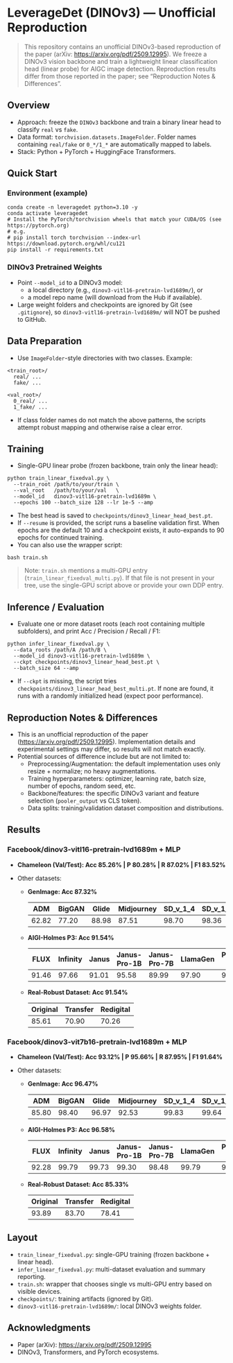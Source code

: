 # LeverageDet (DINOv3) — Unofficial Reproduction
> This repository contains an unofficial DINOv3-based reproduction of the paper (arXiv: https://arxiv.org/pdf/2509.12995). We freeze a DINOv3 vision backbone and train a lightweight linear classification head (linear probe) for AIGC image detection. Reproduction results differ from those reported in the paper; see “Reproduction Notes & Differences”.

## Overview
- Approach: freeze the `DINOv3` backbone and train a binary linear head to classify `real` vs `fake`.
- Data format: `torchvision.datasets.ImageFolder`. Folder names containing `real/fake` or `0_*/1_*` are automatically mapped to labels.
- Stack: Python + PyTorch + HuggingFace Transformers.

## Quick Start
### Environment (example)
```shell
conda create -n leveragedet python=3.10 -y
conda activate leveragedet
# Install the PyTorch/torchvision wheels that match your CUDA/OS (see https://pytorch.org)
# e.g.
# pip install torch torchvision --index-url https://download.pytorch.org/whl/cu121
pip install -r requirements.txt
```

### DINOv3 Pretrained Weights
- Point `--model_id` to a DINOv3 model:
  - a local directory (e.g., `dinov3-vitl16-pretrain-lvd1689m/`), or
  - a model repo name (will download from the Hub if available).
- Large weight folders and checkpoints are ignored by Git (see `.gitignore`), so `dinov3-vitl16-pretrain-lvd1689m/` will NOT be pushed to GitHub.

## Data Preparation
- Use `ImageFolder`-style directories with two classes. Example:
```
<train_root>/
  real/ ...
  fake/ ...

<val_root>/
  0_real/ ...
  1_fake/ ...
```
- If class folder names do not match the above patterns, the scripts attempt robust mapping and otherwise raise a clear error.

## Training
- Single-GPU linear probe (frozen backbone, train only the linear head):
```shell
python train_linear_fixedval.py \
  --train_root /path/to/your/train \
  --val_root   /path/to/your/val   \
  --model_id   dinov3-vitl16-pretrain-lvd1689m \
  --epochs 100 --batch_size 128 --lr 1e-5 --amp
```
- The best head is saved to `checkpoints/dinov3_linear_head_best.pt`.
- If `--resume` is provided, the script runs a baseline validation first. When epochs are the default 10 and a checkpoint exists, it auto-expands to 90 epochs for continued training.
- You can also use the wrapper script:
```shell
bash train.sh
```
> Note: `train.sh` mentions a multi-GPU entry (`train_linear_fixedval_multi.py`). If that file is not present in your tree, use the single-GPU script above or provide your own DDP entry.

## Inference / Evaluation
- Evaluate one or more dataset roots (each root containing multiple subfolders), and print Acc / Precision / Recall / F1:
```shell
python infer_linear_fixedval.py \
  --data_roots /path/A /path/B \
  --model_id dinov3-vitl16-pretrain-lvd1689m \
  --ckpt checkpoints/dinov3_linear_head_best.pt \
  --batch_size 64 --amp
```
- If `--ckpt` is missing, the script tries `checkpoints/dinov3_linear_head_best_multi.pt`. If none are found, it runs with a randomly initialized head (expect poor performance).

## Reproduction Notes & Differences
- This is an unofficial reproduction of the paper (https://arxiv.org/pdf/2509.12995). Implementation details and experimental settings may differ, so results will not match exactly.
- Potential sources of difference include but are not limited to:
  - Preprocessing/Augmentation: the default implementation uses only resize + normalize; no heavy augmentations.
  - Training hyperparameters: optimizer, learning rate, batch size, number of epochs, random seed, etc.
  - Backbone/features: the specific DINOv3 variant and feature selection (`pooler_output` vs CLS token).
  - Data splits: training/validation dataset composition and distributions.

## Results
### Facebook/dinov3-vitl16-pretrain-lvd1689m + MLP
- **Chameleon (Val/Test): Acc  85.26%  |  P 80.28%  |  R 87.02%  |  F1 83.52%**

- Other datasets:
  - **GenImage: Acc 87.32%**
    
    | ADM   | BigGAN | Glide | Midjourney | SD_v_1_4 | SD_v_1_5 | VQDM  | WuKong |
    | ----- | ------ | ----- | ---------- | -------- | -------- | ----- | ------ |
    | 62.82 | 77.20  | 88.98 | 87.51      | 98.70    | 98.36    | 88.22 | 96.73  |
    
  - **AIGI-Holmes P3: Acc 91.54%**
    
    | FLUX  | Infinity | Janus | Janus-Pro-1B | Janus-Pro-7B | LlamaGen | PixArt-XL | SD35-L | Show-o | VAR   |
    | ----- | -------- | ----- | ------------ | ------------ | -------- | --------- | ------ | ------ | ----- |
    | 91.46 | 97.66    | 91.01 | 95.58        | 89.99        | 97.90    | 98.30     | 80.75  | 97.90  | 74.84 |
  
  - **Real-Robust Dataset: Acc 91.54%**
  
    | Original | Transfer | Redigital |
    | -------- | -------- | --------- |
    | 85.61    | 70.90    | 70.26     |
  
    

### Facebook/dinov3-vit7b16-pretrain-lvd1689m + MLP

* **Chameleon (Val/Test): Acc 93.12% | P 95.66% | R 87.95% | F1 91.64%**
* Other datasets:

  * **GenImage: Acc 96.47%**

    | ADM   | BigGAN | Glide | Midjourney | SD_v_1_4 | SD_v_1_5 | VQDM  | WuKong |
    | ----- | ------ | ----- | ---------- | -------- | -------- | ----- | ------ |
    | 85.80 | 98.40  | 96.97 | 92.53      | 99.83    | 99.64    | 99.29 | 99.33  |

  * **AIGI-Holmes P3: Acc 96.58%**

    | FLUX  | Infinity | Janus | Janus-Pro-1B | Janus-Pro-7B | LlamaGen | PixArt-XL | SD35-L | Show-o | VAR   |
    | ----- | -------- | ----- | ------------ | ------------ | -------- | --------- | ------ | ------ | ----- |
    | 92.28 | 99.79    | 99.73 | 99.30        | 98.48        | 99.79    | 99.87     | 84.77  | 99.46  | 92.31 |

  * **Real-Robust Dataset: Acc 85.33%**

    | Original | Transfer | Redigital |
    | -------- | -------- | --------- |
    | 93.89    | 83.70    | 78.41     |

    


## Layout
- `train_linear_fixedval.py`: single-GPU training (frozen backbone + linear head).
- `infer_linear_fixedval.py`: multi-dataset evaluation and summary reporting.
- `train.sh`: wrapper that chooses single vs multi-GPU entry based on visible devices.
- `checkpoints/`: training artifacts (ignored by Git).
- `dinov3-vitl16-pretrain-lvd1689m/`: local DINOv3 weights folder.

## Acknowledgments
- Paper (arXiv): https://arxiv.org/pdf/2509.12995
- DINOv3, Transformers, and PyTorch ecosystems.
